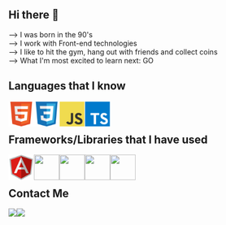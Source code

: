 ## Hi there 👋 ##

--> I was born in the 90's <br>
--> I work with Front-end technologies <br>
--> I like to hit the gym, hang out with friends and collect coins <br>
--> What I'm most excited to learn next: GO

## Languages that I know ##


<div>
  <img align="left" width="50" height="50" src='https://raw.githubusercontent.com/devicons/devicon/master/icons/html5/html5-original.svg'>
  <img align="left" width="50" height="50" src='https://raw.githubusercontent.com/devicons/devicon/master/icons/css3/css3-original.svg'>
  <img align="left" width="50" height="50" src='https://raw.githubusercontent.com/devicons/devicon/master/icons/javascript/javascript-original.svg'>
  <img align="left" width="50" height="50" src='https://raw.githubusercontent.com/devicons/devicon/master/icons/typescript/typescript-original.svg'>
</div>

<br>
<br>

## Frameworks/Libraries that I have used ##

<img align="left" width="50" height="50" src='https://raw.githubusercontent.com/devicons/devicon/master/icons/angularjs/angularjs-original.svg'>
<img align="left" width="50" height="50" src="https://cdn.jsdelivr.net/gh/devicons/devicon/icons/react/react-original.svg" />
<img align="left" width="50" height="50" src="https://cdn.jsdelivr.net/gh/devicons/devicon/icons/redux/redux-original.svg" />
<img align="left" width="50" height="50" src="https://cdn.jsdelivr.net/gh/devicons/devicon/icons/sass/sass-original.svg" />
<img align="left" width="50" height="50" src="https://cdn.jsdelivr.net/gh/devicons/devicon/icons/nodejs/nodejs-plain.svg" />
 
<br>
<br>
  
## Contact Me ##  


<a href="mailto:joaoafonso386@gmail.com">
  <img align="left" src="https://img.shields.io/badge/Gmail-D14836?style=for-the-badge&logo=gmail&logoColor=white">
</a>

<a href="https://www.linkedin.com/in/jo%C3%A3o-cardoso-07/">
  <img align="left" src="https://img.shields.io/badge/LinkedIn-0077B5?style=for-the-badge&logo=linkedin&logoColor=white">
</a>
